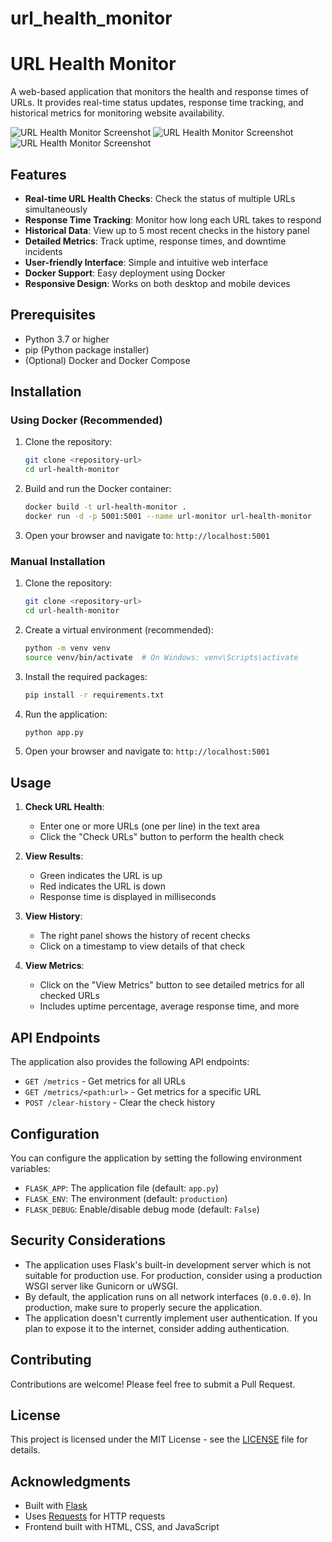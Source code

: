 # url_health_monitor
# URL Health Monitor

A web-based application that monitors the health and response times of URLs. It provides real-time status updates, response time tracking, and historical metrics for monitoring website availability.

![URL Health Monitor Screenshot](screenshot.png)
![URL Health Monitor Screenshot](screenshot.png(2))
![URL Health Monitor Screenshot](screenshot.png(3))

## Features

- **Real-time URL Health Checks**: Check the status of multiple URLs simultaneously
- **Response Time Tracking**: Monitor how long each URL takes to respond
- **Historical Data**: View up to 5 most recent checks in the history panel
- **Detailed Metrics**: Track uptime, response times, and downtime incidents
- **User-friendly Interface**: Simple and intuitive web interface
- **Docker Support**: Easy deployment using Docker
- **Responsive Design**: Works on both desktop and mobile devices

## Prerequisites

- Python 3.7 or higher
- pip (Python package installer)
- (Optional) Docker and Docker Compose

## Installation

### Using Docker (Recommended)

1. Clone the repository:
   ```bash
   git clone <repository-url>
   cd url-health-monitor
   ```

2. Build and run the Docker container:
   ```bash
   docker build -t url-health-monitor .
   docker run -d -p 5001:5001 --name url-monitor url-health-monitor
   ```

3. Open your browser and navigate to: `http://localhost:5001`

### Manual Installation

1. Clone the repository:
   ```bash
   git clone <repository-url>
   cd url-health-monitor
   ```

2. Create a virtual environment (recommended):
   ```bash
   python -m venv venv
   source venv/bin/activate  # On Windows: venv\Scripts\activate
   ```

3. Install the required packages:
   ```bash
   pip install -r requirements.txt
   ```

4. Run the application:
   ```bash
   python app.py
   ```

5. Open your browser and navigate to: `http://localhost:5001`

## Usage

1. **Check URL Health**:
   - Enter one or more URLs (one per line) in the text area
   - Click the "Check URLs" button to perform the health check

2. **View Results**:
   - Green indicates the URL is up
   - Red indicates the URL is down
   - Response time is displayed in milliseconds

3. **View History**:
   - The right panel shows the history of recent checks
   - Click on a timestamp to view details of that check

4. **View Metrics**:
   - Click on the "View Metrics" button to see detailed metrics for all checked URLs
   - Includes uptime percentage, average response time, and more

## API Endpoints

The application also provides the following API endpoints:

- `GET /metrics` - Get metrics for all URLs
- `GET /metrics/<path:url>` - Get metrics for a specific URL
- `POST /clear-history` - Clear the check history

## Configuration

You can configure the application by setting the following environment variables:

- `FLASK_APP`: The application file (default: `app.py`)
- `FLASK_ENV`: The environment (default: `production`)
- `FLASK_DEBUG`: Enable/disable debug mode (default: `False`)

## Security Considerations

- The application uses Flask's built-in development server which is not suitable for production use. For production, consider using a production WSGI server like Gunicorn or uWSGI.
- By default, the application runs on all network interfaces (`0.0.0.0`). In production, make sure to properly secure the application.
- The application doesn't currently implement user authentication. If you plan to expose it to the internet, consider adding authentication.

## Contributing

Contributions are welcome! Please feel free to submit a Pull Request.

## License

This project is licensed under the MIT License - see the [LICENSE](LICENSE) file for details.

## Acknowledgments

- Built with [Flask](https://flask.palletsprojects.com/)
- Uses [Requests](https://docs.python-requests.org/) for HTTP requests
- Frontend built with HTML, CSS, and JavaScript
